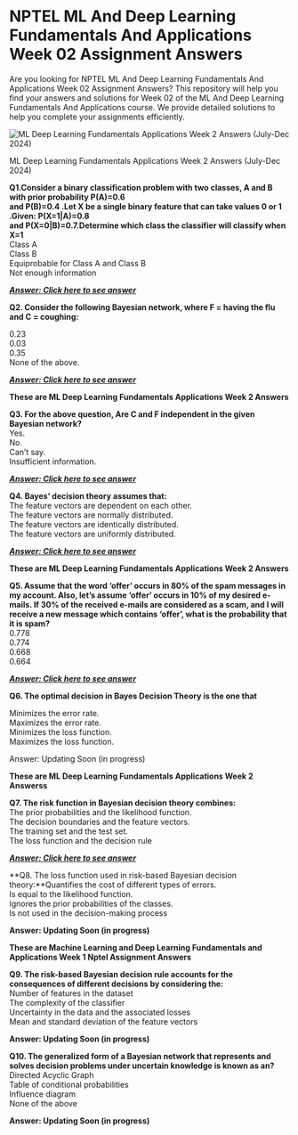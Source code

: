 # NPTEL ML And Deep Learning Fundamentals And Applications Week 02 Assignment Answers

Are you looking for NPTEL ML And Deep Learning Fundamentals And Applications Week 02 Assignment Answers? This repository will help you find your answers and solutions for Week 02 of the ML And Deep Learning Fundamentals And Applications course. We provide detailed solutions to help you complete your assignments efficiently.

![ML Deep Learning Fundamentals Applications Week 2 Answers (July-Dec 2024)](https://miro.medium.com/v2/resize:fit:875/1*fJtxe07zzYt_XQnUlM_CdA.jpeg)

ML Deep Learning Fundamentals Applications Week 2 Answers (July-Dec 2024)

**Q1.Consider a binary classification problem with two classes, A and B with prior probability P(A)=0.6\
and P(B)=0.4 .Let X be a single binary feature that can take values 0 or 1 .Given: P(X=1|A)=0.8\
and P(X=0|B)=0.7.Determine which class the classifier will classify when X=1**\
Class A\
Class B\
Equiprobable for Class A and Class B\
Not enough information

[**_**Answer: Click here to see answer**_**](https://progiez.com/ml-deep-learning-fundamentals-applications-week-2)

**Q2. Consider the following Bayesian network, where F = having the flu and C = coughing:**

0.23\
0.03\
0.35\
None of the above.

[**_**Answer: Click here to see answer**_**](https://progiez.com/ml-deep-learning-fundamentals-applications-week-2)

**These are ML Deep Learning Fundamentals Applications Week 2 Answers**

**Q3. For the above question, Are C and F independent in the given Bayesian network?**\
Yes.\
No.\
Can’t say.\
Insufficient information.

[**_**Answer: Click here to see answer**_**](https://progiez.com/ml-deep-learning-fundamentals-applications-week-2)

**Q4. Bayes’ decision theory assumes that:**\
The feature vectors are dependent on each other.\
The feature vectors are normally distributed.\
The feature vectors are identically distributed.\
The feature vectors are uniformly distributed.

[**_**Answer: Click here to see answer**_**](https://progiez.com/ml-deep-learning-fundamentals-applications-week-2)

**These are ML Deep Learning Fundamentals Applications Week 2 Answers**

**Q5. Assume that the word ‘offer’ occurs in 80% of the spam messages in my account. Also, let’s assume ‘offer’ occurs in 10% of my desired e-mails. If 30% of the received e-mails are considered as a scam, and I will receive a new message which contains ‘offer’, what is the probability that it is spam?**\
0.778\
0.774\
0.668\
0.664

[**_**Answer: Click here to see answer**_**](https://progiez.com/ml-deep-learning-fundamentals-applications-week-2)

**Q6. The optimal decision in Bayes Decision Theory is the one that**

Minimizes the error rate.\
Maximizes the error rate.\
Minimizes the loss function.\
Maximizes the loss function.

Answer: Updating Soon (in progress)

**These are ML Deep Learning Fundamentals Applications Week 2 Answerss**

**Q7. The risk function in Bayesian decision theory combines:**\
The prior probabilities and the likelihood function.\
The decision boundaries and the feature vectors.\
The training set and the test set.\
The loss function and the decision rule

[**_**Answer: Click here to see answer**_**](https://progiez.com/ml-deep-learning-fundamentals-applications-week-2)

**Q8. The loss function used in risk-based Bayesian decision theory:**Quantifies the cost of different types of errors.\
Is equal to the likelihood function.\
Ignores the prior probabilities of the classes.\
Is not used in the decision-making process

**Answer: Updating Soon (in progress)**

**These are Machine Learning and Deep Learning Fundamentals and Applications Week 1 Nptel Assignment Answers**

**Q9. The risk-based Bayesian decision rule accounts for the consequences of different decisions by considering the:**\
Number of features in the dataset\
The complexity of the classifier\
Uncertainty in the data and the associated losses\
Mean and standard deviation of the feature vectors

**Answer: Updating Soon (in progress)**

**Q10. The generalized form of a Bayesian network that represents and solves decision problems under uncertain knowledge is known as an?**\
Directed Acyclic Graph\
Table of conditional probabilities\
Influence diagram\
None of the above

**Answer: Updating Soon (in progress)**
